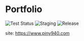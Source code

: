 # Portfolio

<p>
  <img alt="Test Status" src="https://github.com/piny940/portfolio/actions/workflows/test.yml/badge.svg" />
  <img alt="Staging" src="https://github.com/piny940/portfolio/actions/workflows/staging.yml/badge.svg" />
  <img alt="Release" src="https://github.com/piny940/portfolio/actions/workflows/release.yml/badge.svg" />
</p >

site: https://www.piny940.com

